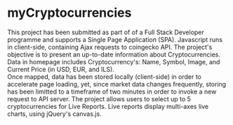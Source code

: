 # myCryptocurrencies
This project has been submitted as part of of a Full Stack Developer programme  and supports a Single Page Application (SPA).
Javascript runs in client-side, containing Ajax requests to coingecko API.
The project's objective is to present an up-to-date information about Cryptocurrencies. 
Data in homepage includes Cryptocurrency's: Name, Symbol, Image, and Current Price (in USD, EUR, and ILS).            
Once mapped, data has been stored locally (client-side) in order to accelerate page loading, yet, since market data changes frequently, storing has been limitted to a timeframe of two minutes in order to invoke a new request to API server.
The project allows users to select up to 5 cryptocurrencies for Live Reports.
Live reports display multi-axes live charts, using jQuery's canvas.js.
